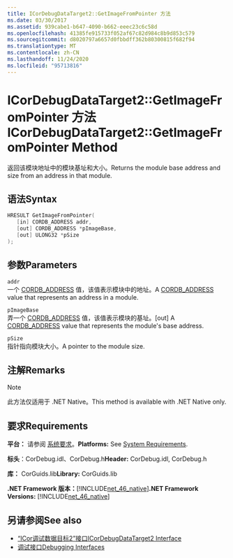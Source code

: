 ```yaml
---
title: ICorDebugDataTarget2::GetImageFromPointer 方法
ms.date: 03/30/2017
ms.assetid: 939cabe1-b647-4090-b662-eeec23c6c58d
ms.openlocfilehash: 41385fe915733f052af67c82d984c8b9d853c579
ms.sourcegitcommit: d8020797a6657d0fbbdff362b80300815f682f94
ms.translationtype: MT
ms.contentlocale: zh-CN
ms.lasthandoff: 11/24/2020
ms.locfileid: "95713816"
---
```

# <a name="icordebugdatatarget2getimagefrompointer-method"></a><span data-ttu-id="558a6-102">ICorDebugDataTarget2::GetImageFromPointer 方法</span><span class="sxs-lookup"><span data-stu-id="558a6-102">ICorDebugDataTarget2::GetImageFromPointer Method</span></span>

<span data-ttu-id="558a6-103">返回该模块地址中的模块基址和大小。</span><span class="sxs-lookup"><span data-stu-id="558a6-103">Returns the module base address and size from an address in that module.</span></span>  
  
## <a name="syntax"></a><span data-ttu-id="558a6-104">语法</span><span class="sxs-lookup"><span data-stu-id="558a6-104">Syntax</span></span>  
  
```cpp  
HRESULT GetImageFromPointer(  
   [in] CORDB_ADDRESS addr,
   [out] CORDB_ADDRESS *pImageBase,
   [out] ULONG32 *pSize  
);  
```  
  
## <a name="parameters"></a><span data-ttu-id="558a6-105">参数</span><span class="sxs-lookup"><span data-stu-id="558a6-105">Parameters</span></span>  

 `addr`  
 <span data-ttu-id="558a6-106">一个 [CORDB_ADDRESS](../common-data-types-unmanaged-api-reference.md) 值，该值表示模块中的地址。</span><span class="sxs-lookup"><span data-stu-id="558a6-106">A [CORDB_ADDRESS](../common-data-types-unmanaged-api-reference.md) value that represents an address in a module.</span></span>  
  
 `pImageBase`  
 <span data-ttu-id="558a6-107">弄一个 [CORDB_ADDRESS](../common-data-types-unmanaged-api-reference.md) 值，该值表示模块的基址。</span><span class="sxs-lookup"><span data-stu-id="558a6-107">[out] A [CORDB_ADDRESS](../common-data-types-unmanaged-api-reference.md) value that represents the module's base address.</span></span>  
  
 `pSize`  
 <span data-ttu-id="558a6-108">指针指向模块大小。</span><span class="sxs-lookup"><span data-stu-id="558a6-108">A pointer to the module size.</span></span>  
  
## <a name="remarks"></a><span data-ttu-id="558a6-109">注解</span><span class="sxs-lookup"><span data-stu-id="558a6-109">Remarks</span></span>  
  
> [!NOTE]
> <span data-ttu-id="558a6-110">此方法仅适用于 .NET Native。</span><span class="sxs-lookup"><span data-stu-id="558a6-110">This method is available with .NET Native only.</span></span>  
  
## <a name="requirements"></a><span data-ttu-id="558a6-111">要求</span><span class="sxs-lookup"><span data-stu-id="558a6-111">Requirements</span></span>  

 <span data-ttu-id="558a6-112">**平台：** 请参阅 [系统要求](../../get-started/system-requirements.md)。</span><span class="sxs-lookup"><span data-stu-id="558a6-112">**Platforms:** See [System Requirements](../../get-started/system-requirements.md).</span></span>  
  
 <span data-ttu-id="558a6-113">**标头**：CorDebug.idl、CorDebug.h</span><span class="sxs-lookup"><span data-stu-id="558a6-113">**Header:** CorDebug.idl, CorDebug.h</span></span>  
  
 <span data-ttu-id="558a6-114">**库：** CorGuids.lib</span><span class="sxs-lookup"><span data-stu-id="558a6-114">**Library:** CorGuids.lib</span></span>  
  
 <span data-ttu-id="558a6-115">**.NET Framework 版本：**[!INCLUDE[net_46_native](../../../../includes/net-46-native-md.md)]</span><span class="sxs-lookup"><span data-stu-id="558a6-115">**.NET Framework Versions:** [!INCLUDE[net_46_native](../../../../includes/net-46-native-md.md)]</span></span>  
  
## <a name="see-also"></a><span data-ttu-id="558a6-116">另请参阅</span><span class="sxs-lookup"><span data-stu-id="558a6-116">See also</span></span>

- [<span data-ttu-id="558a6-117">“ICor调试数据目标2”接口</span><span class="sxs-lookup"><span data-stu-id="558a6-117">ICorDebugDataTarget2 Interface</span></span>](icordebugdatatarget2-interface.md)
- [<span data-ttu-id="558a6-118">调试接口</span><span class="sxs-lookup"><span data-stu-id="558a6-118">Debugging Interfaces</span></span>](debugging-interfaces.md)
